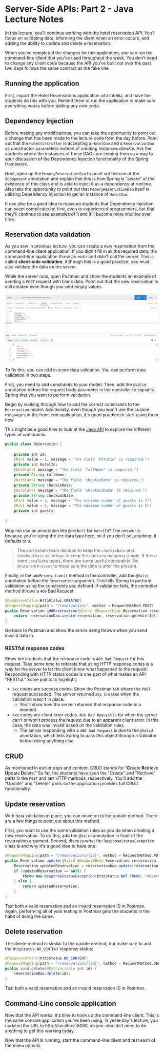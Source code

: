 # Server-Side APIs: Part 2 - Java Lecture Notes

In this lecture, you'll continue working with the hotel reservation API. You'll focus on validating data, informing the client when an error occurs, and adding the ability to update and delete a reservation.

When you've completed the changes for this application, you can run the command-line client that you've used throughout the week. You don't need to change any client code because the API you've built out over the past two days follows the same contract as the fake one.

## Running the application

First, import the Hotel Reservations application into IntelliJ, and have the students do this with you. Remind them to run the application to make sure everything works before adding any new code.

## Dependency Injection

Before making any modifications, you can take the opportunity to point out a change that has been made to the lecture code from the day before. Point out that the `HotelController` is accepting a `HotelDao` and a `ReservationDao` as constructor parameters instead of creating instances directly. Ask the students where the instances of these DAOs are coming from as a way to spur discussion of the Dependency Injection functionality of the Spring framework.

Next, open up the `MemoryReservationDao` to point out the use of the `@Component` annotation and explain that this is how Spring is "aware" of the existence of this class and is able to inject it as a dependency at runtime. Also take the opportunity to point out that `MemoryReservationDao` itself is utilizing Dependency Injection to get an instance of `HotelDao`.

It can also be a good idea to reassure students that Dependency Injection can seem complicated at first, even to experienced programmers, but that they'll continue to see examples of it and it'll become more intuitive over time.

## Reservation data validation

As you saw in previous lecture, you can create a new reservation from the command-line client application. If you didn't fill in all the required data, the command-line application threw an error and didn't call the server. This is called **client-side validation**. Although this is a good practice, you must also validate the data on the server.

While the server runs, open Postman and show the students an example of sending a `POST` request with blank data. Point out that the new reservation is still created even though you sent empty values.

![Bad POST Request](./img/postman-create-bad-data.png)

To fix this, you can add in some data validation. You can perform data validation in two steps.

First, you need to add constraints to your model. Then, add the `@Valid` annotation before the request body parameter in the controller to signal to Spring that you want to perform validation.

Begin by walking through how to add the correct constraints to the `Reservation` model. Additionally, even though you won't use the custom messages in the front-end application, it's good practice to start using them now.

This might be a good time to look at the [Java API](https://javaee.github.io/javaee-spec/javadocs/javax/validation/constraints/NotBlank.html) to explore the different types of constraints:

```java
public class Reservation {

    private int id;
    @Min( value = 1, message = "The field 'hotelId' is required.")
    private int hotelId;
    @NotBlank( message = "The field 'fullName' is required.")
    private String fullName;
    @NotBlank( message = "The field 'checkinDate' is required.")
    private String checkinDate;
    @NotBlank( message = "The field 'checkoutDate' is required.")
    private String checkoutDate;
    @Min( value = 1, message = "The minimum number of guests is 1")
    @Max( value = 5, message = "The maximum number of guests is 5")
    private int guests;

}
```

Why not use an annotation like `@NotNull` for `hotelId`? The answer is because you're using the `int` data type here, so if you don't set anything, it defaults to `0`.

> The curriculum team decided to keep the `checkinDate` and `checkoutDate` as strings to keep the Jackson mapping simple. If these were `LocalDate` types, there are some useful constraints like `@FutureOrPresent` to make sure the date is after the present.

Finally, in the `addReservation()` method in the controller, add the `@Valid` annotation before the `Reservation` argument. This tells Spring to perform validation using the constraints you defined. If validation fails, the controller method throws a `400` Bad Request:

```java
@ResponseStatus(HttpStatus.CREATED)
@RequestMapping(path = "/reservations", method = RequestMethod.POST)
public Reservation addReservation(@Valid @RequestBody Reservation reservation) {
    return reservationDao.create(reservation, reservation.getHotelId());
}
```

Go back to Postman and show the errors being thrown when you send invalid data in.

### RESTful response codes

Show the students that the response code is `400 Bad Request` for this request. Take some time to reiterate that using HTTP response codes is a way for the server to let the client know what happened to the request. Responding with HTTP status codes is one part of what makes an API "RESTful." Some points to highlight:

- `2xx` codes are success codes. Show the Postman tab where the `POST` request succeeded. The server returned `201 Created` when the validation wasn't in place.
  - You'll show how the server returned that response code in a moment.
- `4xx` codes are client error codes. `400 Bad Request` is for when the server can't or won't process the request due to an apparent client error. In this case, the data was invalid based on the validation rules.
  - The server responding with a `400 Bad Request` is due to the `@Valid` annotation, which tells Spring to pass this object through a Validator before doing anything else.

## CRUD

As mentioned in earlier days and content, CRUD stands for "**C**reate **R**etrieve **U**pdate **D**elete." So far, the students have seen the "Create" and "Retrieve" parts in the `POST` and `GET` HTTP methods, respectively. You'll add the "Update" and "Delete" parts so the application provides full CRUD functionality.

## Update reservation

With data validation in place, you can move on to the update method. There are a few things to point out about this method.

First, you want to use the same validation rules as you do when creating a new reservation. To do this, add the `@Valid` annotation in front of the reservation argument. Second, discuss what the `ResponseStatusException` class is and why it's a good idea to have one:

```java
@RequestMapping(path = "/reservations/{id}", method = RequestMethod.PUT)
public Reservation update(@Valid @RequestBody Reservation reservation, @PathVariable int id) {
    Reservation updatedReservation = reservationDao.update(reservation, id);
    if (updatedReservation == null) {
        throw new ResponseStatusException(HttpStatus.NOT_FOUND, "Reservation not found.");
    } else {
        return updatedReservation;
    }
}
```

Test both a valid reservation and an invalid reservation ID in Postman. Again, performing all of your testing in Postman gets the students in the habit of doing the same.

## Delete reservation

The delete method is similar to the update method, but make sure to add the `HttpStatus.NO_CONTENT` response status:

```java
@ResponseStatus(HttpStatus.NO_CONTENT)
@RequestMapping(path = "/reservations/{id}", method = RequestMethod.DELETE)
public void delete(@PathVariable int id) {
    reservationDao.delete(id);
}
```

Test both a valid reservation and an invalid reservation ID in Postman.

## Command-Line console application

Now that the API works, it's time to hook up the command-line client. This is the same console application you've been using. In yesterday's lecture, you updated the URL to http://localhost:8080, so you shouldn't need to do anything to get this working today.

Now that the API is running, start the command-line client and test each of the menu options.
